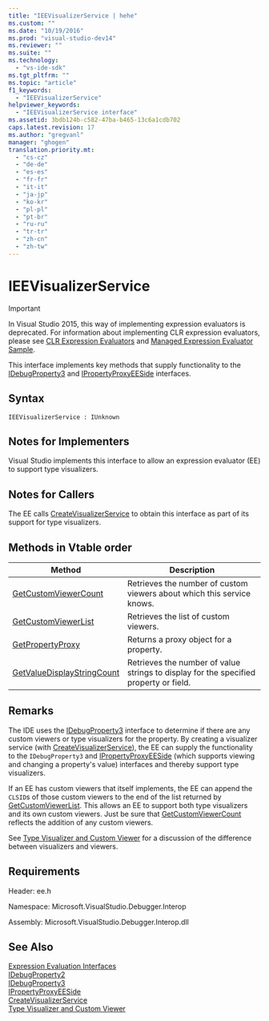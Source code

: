 ```yaml
---
title: "IEEVisualizerService | hehe"
ms.custom: ""
ms.date: "10/19/2016"
ms.prod: "visual-studio-dev14"
ms.reviewer: ""
ms.suite: ""
ms.technology: 
  - "vs-ide-sdk"
ms.tgt_pltfrm: ""
ms.topic: "article"
f1_keywords: 
  - "IEEVisualizerService"
helpviewer_keywords: 
  - "IEEVisualizerService interface"
ms.assetid: 3bdb124b-c582-47ba-b465-13c6a1cdb702
caps.latest.revision: 17
ms.author: "gregvanl"
manager: "ghogen"
translation.priority.mt: 
  - "cs-cz"
  - "de-de"
  - "es-es"
  - "fr-fr"
  - "it-it"
  - "ja-jp"
  - "ko-kr"
  - "pl-pl"
  - "pt-br"
  - "ru-ru"
  - "tr-tr"
  - "zh-cn"
  - "zh-tw"
---
```

# IEEVisualizerService
> [!IMPORTANT]
>  In Visual Studio 2015, this way of implementing expression evaluators is deprecated. For information about implementing CLR expression evaluators, please see [CLR Expression Evaluators](https://github.com/Microsoft/ConcordExtensibilitySamples/wiki/CLR-Expression-Evaluators) and [Managed Expression Evaluator Sample](https://github.com/Microsoft/ConcordExtensibilitySamples/wiki/Managed-Expression-Evaluator-Sample).  
  
 This interface implements key methods that supply functionality to the [IDebugProperty3](../extensibility-debugger-reference/idebugproperty3.md) and [IPropertyProxyEESide](../extensibility-debugger-reference/ipropertyproxyeeside.md) interfaces.  
  
## Syntax  
  
```  
IEEVisualizerService : IUnknown  
```  
  
## Notes for Implementers  
 Visual Studio implements this interface to allow an expression evaluator (EE) to support type visualizers.  
  
## Notes for Callers  
 The EE calls [CreateVisualizerService](../extensibility-debugger-reference/ieevisualizerserviceprovider--createvisualizerservice.md) to obtain this interface as part of its support for type visualizers.  
  
## Methods in Vtable order  
  
|Method|Description|  
|------------|-----------------|  
|[GetCustomViewerCount](../extensibility-debugger-reference/ieevisualizerservice--getcustomviewercount.md)|Retrieves the number of custom viewers about which this service knows.|  
|[GetCustomViewerList](../extensibility-debugger-reference/ieevisualizerservice--getcustomviewerlist.md)|Retrieves the list of custom viewers.|  
|[GetPropertyProxy](../extensibility-debugger-reference/ieevisualizerservice--getpropertyproxy.md)|Returns a proxy object for a property.|  
|[GetValueDisplayStringCount](../extensibility-debugger-reference/ieevisualizerservice--getvaluedisplaystringcount.md)|Retrieves the number of value strings to display for the specified property or field.|  
  
## Remarks  
 The IDE uses the [IDebugProperty3](../extensibility-debugger-reference/idebugproperty3.md) interface to determine if there are any custom viewers or type visualizers for the property. By creating a visualizer service (with [CreateVisualizerService](../extensibility-debugger-reference/ieevisualizerserviceprovider--createvisualizerservice.md)), the EE can supply the functionality to the `IDebugProperty3` and [IPropertyProxyEESide](../extensibility-debugger-reference/ipropertyproxyeeside.md) (which supports viewing and changing a property's value) interfaces and thereby support type visualizers.  
  
 If an EE has custom viewers that itself implements, the EE can append the `CLSID`s of those custom viewers to the end of the list returned by [GetCustomViewerList](../extensibility-debugger-reference/ieevisualizerservice--getcustomviewerlist.md). This allows an EE to support both type visualizers and its own custom viewers. Just be sure that [GetCustomViewerCount](../extensibility-debugger-reference/idebugproperty3--getcustomviewercount.md) reflects the addition of any custom viewers.  
  
 See [Type Visualizer and Custom Viewer](../extensibility-debugger/type-visualizer-and-custom-viewer.md) for a discussion of the difference between visualizers and viewers.  
  
## Requirements  
 Header: ee.h  
  
 Namespace: Microsoft.VisualStudio.Debugger.Interop  
  
 Assembly: Microsoft.VisualStudio.Debugger.Interop.dll  
  
## See Also  
 [Expression Evaluation Interfaces](../extensibility-debugger-reference/expression-evaluation-interfaces.md)   
 [IDebugProperty2](../extensibility-debugger-reference/idebugproperty2.md)   
 [IDebugProperty3](../extensibility-debugger-reference/idebugproperty3.md)   
 [IPropertyProxyEESide](../extensibility-debugger-reference/ipropertyproxyeeside.md)   
 [CreateVisualizerService](../extensibility-debugger-reference/ieevisualizerserviceprovider--createvisualizerservice.md)   
 [Type Visualizer and Custom Viewer](../extensibility-debugger/type-visualizer-and-custom-viewer.md)